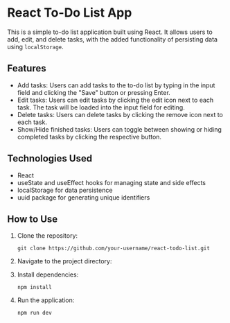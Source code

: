 # React To-Do List App

This is a simple to-do list application built using React. It allows users to add, edit, and delete tasks, with the added functionality of persisting data using `localStorage`.

## Features

- Add tasks: Users can add tasks to the to-do list by typing in the input field and clicking the "Save" button or pressing Enter.
- Edit tasks: Users can edit tasks by clicking the edit icon next to each task. The task will be loaded into the input field for editing.
- Delete tasks: Users can delete tasks by clicking the remove icon next to each task.
- Show/Hide finished tasks: Users can toggle between showing or hiding completed tasks by clicking the respective button.

## Technologies Used

- React
- useState and useEffect hooks for managing state and side effects
- localStorage for data persistence
- uuid package for generating unique identifiers

## How to Use

1. Clone the repository:

   ```
   git clone https://github.com/your-username/react-todo-list.git
   ```

2. Navigate to the project directory:


3. Install dependencies:

   ```
   npm install
   ```

4. Run the application:

   ```
   npm run dev
   ```
